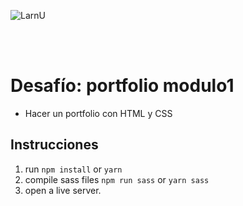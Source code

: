 ![LarnU](../_src/assets/00-PrimerosPasos/logo_LarnU.png)

<br>
<br>

# Desafío: portfolio modulo1 
- Hacer un portfolio con HTML y CSS

## Instrucciones

1. run `npm install` or `yarn`
2. compile sass files `npm run sass` or `yarn sass`
3. open a live server.

